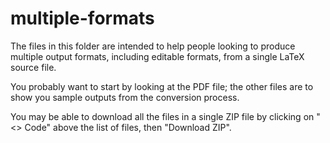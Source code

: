 # multiple-formats

The files in this folder are intended to help people looking to
produce multiple output formats, including editable formats, from a
single LaTeX source file.

You probably want to start by looking at the PDF file; the other files
are to show you sample outputs from the conversion process.

You may be able to download all the files in a single ZIP file by
clicking on "<> Code" above the list of files, then "Download ZIP".